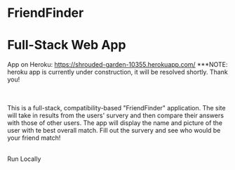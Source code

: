 # FriendFinder

# Full-Stack Web App

App on Heroku: https://shrouded-garden-10355.herokuapp.com/
***NOTE: heroku app is currently under construction, it will be resolved shortly. Thank you!

<br><br>
This is a full-stack, compatibility-based "FriendFinder" application. The site will take in results from the users' survery and then compare their answers with those of other users. The app will display the name and picture of the user with te best overall match. Fill out the survery and see who would be your friend match!
<br><br>

Run Locally




